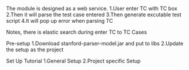 The module is designed as a web service.
1.User enter TC with TC box
2.Then it will parse the test case entered
3.Then generate excutable test script
4.It will pop up error when parsing TC

Notes, there is elastic search during enter TC to TC Cases

Pre-setup
1.Download stanford-parser-model.jar and put to libs
2.Update the setup as the project


Set Up Tutorial
1.General Setup
2.Project specific Setup